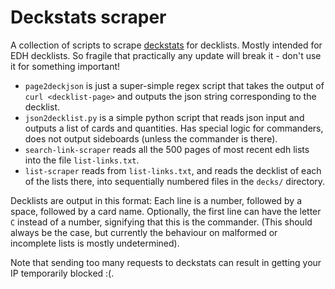 # Deckstats scraper

A collection of scripts to scrape [deckstats](https://deckstats.net) for decklists.
Mostly intended for EDH decklists.
So fragile that practically any update will break it - don't use it for something important!


- `page2deckjson` is just a super-simple regex script that takes the output of `curl <decklist-page>` and outputs the json string corresponding to the decklist.
- `json2decklist.py` is a simple python script that reads json input and outputs a list of cards and quantities. Has special logic for commanders, does not output sideboards (unless the commander is there).
- `search-link-scraper` reads all the 500 pages of most recent edh lists into the file `list-links.txt`.
- `list-scraper` reads from `list-links.txt`, and reads the decklist of each of the lists there, into sequentially numbered files in the `decks/` directory.

Decklists are output in this format:
Each line is a number, followed by a space, followed by a card name.
Optionally, the first line can have the letter `C` instead of a number, signifying that this is the commander.
(This should always be the case, but currently the behaviour on malformed or incomplete lists is mostly undetermined).

Note that sending too many requests to deckstats can result in getting your IP temporarily blocked :(.